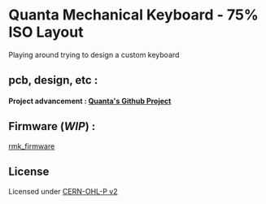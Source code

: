 # Quanta Mechanical Keyboard - 75% ISO Layout
Playing around trying to design a custom keyboard  

## pcb, design, etc :
#### Project advancement : [Quanta's Github Project](https://github.com/orgs/ObsiLab/projects/2)  

## Firmware (_WIP_) :
[rmk_firmware](https://github.com/ObsiLab/rmk_firmware)  

## License
Licensed under [CERN-OHL-P v2](LICENSE)
